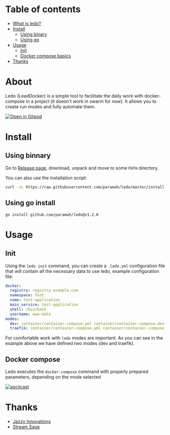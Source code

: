 
# Table of contents

- [What is ledo?](#about)
- [Install](#install)
  - [Using binary](#using-binnary)
  - [Using go](#using-go-install)
- [Usage](#usage)
  - [Init](#init)
  - [Docker compose basics](#docker-compose)
- [Thanks](#thanks)


# About
Ledo (LeadDocker) is a simple tool to facilitate the daily work with docker-compose in a project (it doesn't work in swarm for now). It allows you to create run modes and fully automate them.

[![Open in Gitpod](https://gitpod.io/button/open-in-gitpod.svg)](https://gitpod.io/#https://github.com/paramah/ledo)

# Install

## Using binnary

Go to [Release page](https://github.com/paramah/ledo/releases), download, unpack and move to some `PATH` directory. 

You can also use the installation script:

```bash
curl -sL https://raw.githubusercontent.com/paramah/ledo/master/install.sh | sudo sh
```

## Using go install

```
go install github.com/paramah/ledo@v1.2.0
```

# Usage

## Init

Using the `ledo init` command, you can create a `.ledo.yml` configuration file that will contain all the necessary data to use ledo, example configuration file:

```yaml
docker:
  registry: registry.example.com
  namespace: Test
  name: test-application
  main_service: test-application
  shell: /bin/bash
  username: www-data
modes:
  dev: container/container-compose.yml container/container-compose.dev.yml
  traefik: container/container-compose.yml container/container-compose.traefik.yml
```

For comfortable work with `ledo` modes are important. As you can see in the example above we have defined two modes (dev and traefik).

## Docker compose

Ledo executes the `docker-compose` command with properly prepared parameters, depending on the mode selected

[![asciicast](https://asciinema.org/a/fPVl1wmtZpZXnPl3ZazoenUhD.png)](https://asciinema.org/a/fPVl1wmtZpZXnPl3ZazoenUhD)

# Thanks

- [Jazzy Innovations](https://jazzy.pro)
- [Stream Sage](https://streamsage.io)

